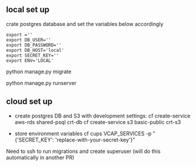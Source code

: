 

## local set up

crate postgres database and set the variables below accordingly

    export =''
    export DB_USER=''
    export DB_PASSWORD=''
    export DB_HOST='local'
    export SECRET_KEY=''
    export ENV='LOCAL'


python manage.py migrate

python manage.py runserver



## cloud set up

- create postgres DB and S3 with development settings:
 cf create-service aws-rds shared-psql crt-db
 cf create-service s3 basic-public crt-s3

- store environment variables
 cf cups VCAP_SERVICES -p "{'SECRET_KEY': 'replace-with-your-secret-key'}"


Need to ssh to run migrations and create superuser (will do this automatically in another PR)
